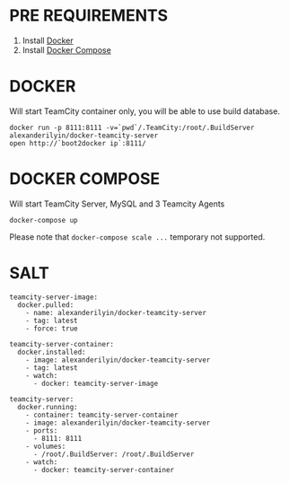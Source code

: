 PRE REQUIREMENTS
================

1. Install [Docker](https://docs.docker.com/installation/)
2. Install [Docker Compose](https://docs.docker.com/compose/install/)

DOCKER
======

Will start TeamCity container only, you will be able to use build database.

    docker run -p 8111:8111 -v=`pwd`/.TeamCity:/root/.BuildServer alexanderilyin/docker-teamcity-server
    open http://`boot2docker ip`:8111/

DOCKER COMPOSE
==============

Will start TeamCity Server, MySQL and 3 Teamcity Agents

    docker-compose up
    
Please note that `docker-compose scale ...` temporary not supported.
    
SALT
====

    teamcity-server-image:
      docker.pulled:
        - name: alexanderilyin/docker-teamcity-server
        - tag: latest
        - force: true
    
    teamcity-server-container:
      docker.installed:
        - image: alexanderilyin/docker-teamcity-server
        - tag: latest
        - watch:
          - docker: teamcity-server-image
    
    teamcity-server:
      docker.running:
        - container: teamcity-server-container
        - image: alexanderilyin/docker-teamcity-server
        - ports:
          - 8111: 8111
        - volumes:
          - /root/.BuildServer: /root/.BuildServer
        - watch:
          - docker: teamcity-server-container

